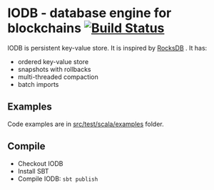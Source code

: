 # IODB - database engine for blockchains [![Build Status](https://travis-ci.org/input-output-hk/iodb.svg?branch=master)](https://travis-ci.org/input-output-hk/iodb)
IODB is persistent key-value store. It is inspired by [RocksDB](http://rocksdb.org) .
It has:

 - ordered key-value store
 - snapshots with rollbacks
 - multi-threaded compaction
 - batch imports

Examples
---------------------

Code examples are in [src/test/scala/examples](src/test/scala/examples) folder.

Compile
---------

- Checkout IODB
- Install SBT
- Compile IODB: `sbt publish`

